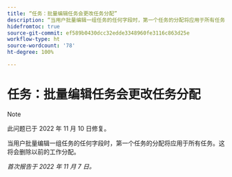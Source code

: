 ```yaml
---
title: “任务：批量编辑任务会更改任务分配”
description: “当用户批量编辑一组任务的任何字段时，第一个任务的分配将应用于所有任务。这将会删除以前的工作分配。“
hidefromtoc: true
source-git-commit: ef589b0430dcc32edde3348960fe3116c863d25e
workflow-type: ht
source-wordcount: '78'
ht-degree: 100%

---
```



# 任务：批量编辑任务会更改任务分配

>[!NOTE]
>
>此问题已于 2022 年 11 月 10 日修复。


当用户批量编辑一组任务的任何字段时，第一个任务的分配将应用于所有任务。这将会删除以前的工作分配。

_首次报告于 2022 年 11 月 7 日。_

